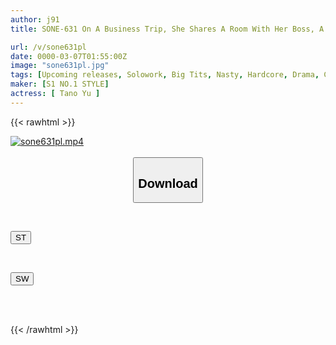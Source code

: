 ```yaml
---
author: j91
title: SONE-631 On A Business Trip, She Shares A Room With Her Boss, A Sexually Harassing Man Whom She Hates... She Has Sex With Him Until The Morning And Reaches An Unexpected Climax. In The End, She Becomes So Slutty That She Wants To Be Fucked By The Middle-aged Man She Despises. Yu Tano

url: /v/sone631pl
date: 0000-03-07T01:55:00Z
image: "sone631pl.jpg"
tags: [Upcoming releases, Solowork, Big Tits, Nasty, Hardcore, Drama, Cuckold, Ultra-Huge Tits	]
maker: [S1 NO.1 STYLE]
actress: [ Tano Yu ]
---
```



{{< rawhtml >}}

<div class="video" data-videoid="pending_link.html">
    <a href="javascript:;">
        <img src="/v/sone631pl/sone631pl.jpg" width="WIDTH" height="HEIGHT" alt="sone631pl.mp4" loading="lazy">
    </a>
</div>

<script type="text/javascript" src="https://j91.asia/asset/on-demand-pend.js"></script>

<br>
  <link rel="stylesheet" href="https://j91.asia/asset/bs5.css">
  
  <center>
  <button class="btn btn-primary" type="button" data-bs-toggle="collapse" data-bs-target=".multi-collapse" aria-expanded="false" aria-controls="multiCollapseExample1 multiCollapseExample2"><h2>Download</h2></button></center>
</p>
<div class="row">
  <div class="col">
    <div class="collapse multi-collapse" id="multiCollapseExample1">
      <div class="card card-body">
	      	      <br>
<div class="buttons">  
<p><a href="https://j91.asia/pending_link.html" target="_blank"><button class="btn-hover color-3"><i class="fa fa-download"></i> ST</button></a></p></div>
    </div>
  </div>
</div>
  <div class="col">
    <div class="collapse multi-collapse" id="multiCollapseExample2">
      <div class="card card-body">
	      <br>
<div class="buttons">
<p><a href="https://j91.asia/pending_link.html" target="_blank"><button class="btn-hover color-2"><i class="fa fa-download"></i> SW</button></a></p></div>
<br><br>
      </div>
    </div>
  </div>
</div>

{{< /rawhtml >}}